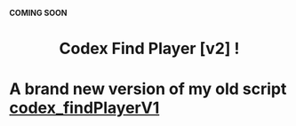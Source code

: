 **COMING SOON**

<h1 align="center">Codex Find Player [v2] ! </h1>

# A brand new version of my old script <a href="https://github.com/itzcodex24/codex_findPlayer/main">codex_findPlayerV1</a>
